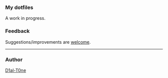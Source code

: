 ### My dotfiles
A work in progress.

### Feedback
Suggestions/improvements are [welcome](https://github.com/D1al-T0ne/dotfiles/issues).

---
### Author
[D1al-T0ne](https://twitter.com/d1al__t0ne "Follow @d1al__t0ne on Twitter")
 
